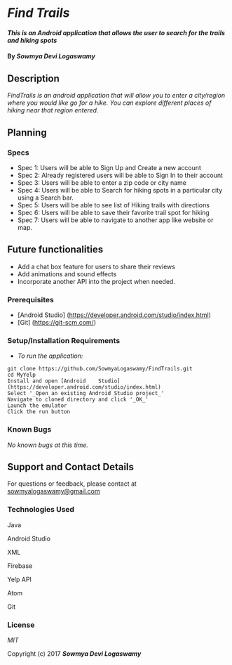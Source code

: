 # _Find Trails_

#### _This is an Android application that allows the user to search for the trails and hiking spots_

#### By _**Sowmya Devi Logaswamy**_

## Description

_FindTrails is an android application that will allow you to enter a city/region where you would like go for a hike. You can explore different places of hiking near that region entered._

## Planning

### Specs
* Spec 1: Users will be able to Sign Up and Create a new account
* Spec 2: Already registered users will be able to Sign In to their account
* Spec 3: Users will be able to enter a zip code or city name
* Spec 4: Users will be able to Search for hiking spots in a particular city using a Search bar.
* Spec 5: Users will be able to see list of Hiking trails with directions
* Spec 6: Users will be able to save their favorite trail spot for hiking
* Spec 7: Users will be able to navigate to another app like website or map.

## Future functionalities
  * Add a chat box feature for users to share their reviews
  * Add animations and sound effects
  * Incorporate another API into the project when needed.

### Prerequisites
  * [Android Studio] (https://developer.android.com/studio/index.html)
  * [Git] (https://git-scm.com/)

### Setup/Installation Requirements

 * _To run the application:_
 ```
 git clone https://github.com/SowmyaLogaswamy/FindTrails.git
 cd MyYelp
 Install and open [Android    Studio](https://developer.android.com/studio/index.html)
 Select '_Open an existing Android Studio project_'
 Navigate to cloned directory and click '_OK_'
 Launch the emulator
 Click the run button

 ```
### Known Bugs
_No known bugs at this time._

## Support and Contact Details
For questions or feedback, please contact at sowmyalogaswamy@gmail.com

### Technologies Used

Java

Android Studio

XML

Firebase

Yelp API

Atom

Git

### License

*MIT*

Copyright (c) 2017 **_Sowmya Devi Logaswamy_**
